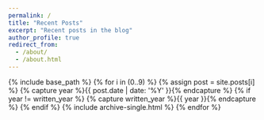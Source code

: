 ```yaml
---
permalink: /
title: "Recent Posts"
excerpt: "Recent posts in the blog"
author_profile: true
redirect_from: 
  - /about/
  - /about.html
---
```

{% include base_path %}
{% for i in (0..9) %}
  {% assign post = site.posts[i] %}
  {% capture year %}{{ post.date | date: '%Y' }}{% endcapture %}
  {% if year != written_year %}
    {% capture written_year %}{{ year }}{% endcapture %}
  {% endif %}
  {% include archive-single.html %}
{% endfor %}